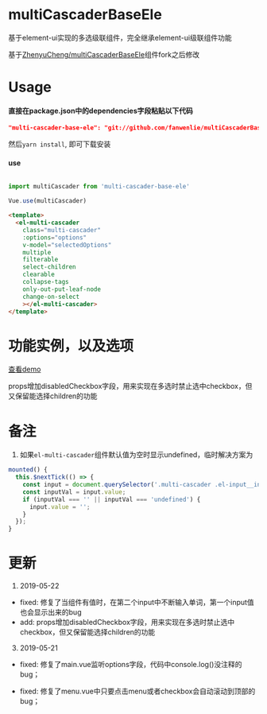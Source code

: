 
# multiCascaderBaseEle
基于element-ui实现的多选级联组件，完全继承element-ui级联组件功能

基于[ZhenyuCheng/multiCascaderBaseEle](https://github.com/ZhenyuCheng/multiCascaderBaseEle)组件fork之后修改

# Usage

#### 直接在package.json中的dependencies字段粘贴以下代码
```json
"multi-cascader-base-ele": "git://github.com/fanwenlie/multiCascaderBaseEle.git"
```
然后`yarn install`, 即可下载安装

#### use
``` js

import multiCascader from 'multi-cascader-base-ele'

Vue.use(multiCascader)

```

``` html
<template>
  <el-multi-cascader 
    class="multi-cascader" 
    :options="options"
    v-model="selectedOptions" 
    multiple 
    filterable 
    select-children 
    clearable 
    collapse-tags
    only-out-put-leaf-node
    change-on-select 
    ></el-multi-cascader>
</template>
```
# 功能实例，以及选项
[查看demo](https://zhenyucheng.github.io/multiCascaderBaseEle/dist/index.html)

props增加disabledCheckbox字段，用来实现在多选时禁止选中checkbox，但又保留能选择children的功能

# 备注

1. 如果`el-multi-cascader`组件默认值为空时显示undefined，临时解决方案为

```js
mounted() {
  this.$nextTick(() => {
    const input = document.querySelector('.multi-cascader .el-input__inner');
    const inputVal = input.value;
    if (inputVal === '' || inputVal === 'undefined') {
      input.value = '';
    }
  });
}

```

# 更新

1. 2019-05-22

- fixed: 修复了当组件有值时，在第二个input中不断输入单词，第一个input值也会显示出来的bug
- add: props增加disabledCheckbox字段，用来实现在多选时禁止选中checkbox，但又保留能选择children的功能

3. 2019-05-21

- fixed: 修复了main.vue监听options字段，代码中console.log()没注释的bug；

- fixed: 修复了menu.vue中只要点击menu或者checkbox会自动滚动到顶部的bug；


